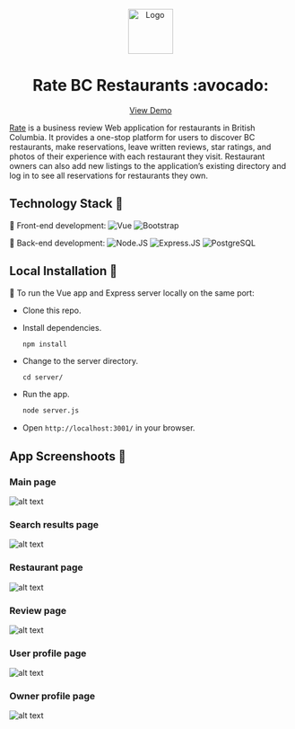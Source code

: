 <br />
<div align="center">
  <a href="https://github.com/meganm38/rate-bc-restaurants">
    <img src="https://github.com/meganm38/rate-bc-restaurants/blob/main/src/assets/logo.png?raw=true" alt="Logo" width="80" height="80">
  </a>

<h1 align="center">Rate BC Restaurants :avocado: </h1>

  <p align="center">
    <a href="https://rate-bc-restaurants.herokuapp.com/">View Demo</a>
  </p>
</div>

[Rate](https://rate-bc-restaurants.herokuapp.com/) is a business review Web application for restaurants in British Columbia. It provides a one-stop platform for users to discover BC restaurants, make reservations, leave written reviews, star ratings, and photos of their experience with each restaurant they visit. Restaurant owners can also add new listings to the application’s existing directory and log in to see all reservations for restaurants they own.

## Technology Stack :popcorn:		
:cheese: Front-end development: ![Vue](https://img.shields.io/badge/-Vue.js-pink?style=plastic&logo=vue.js)  ![Bootstrap](https://img.shields.io/badge/-Bootstrap-563D7C?style=plastic&logo=bootstrap)

:cheese: Back-end development:  ![Node.JS](https://img.shields.io/badge/-Node.JS-blue?style=plastic&logo=Node.js) ![Express.JS](https://img.shields.io/badge/-Express.JS-blueviolet?style=plastic&logo=Express.JS) ![PostgreSQL](https://img.shields.io/badge/-PostgreSQL-green?style=plastic&logo=postgresql)


## Local Installation :croissant:	
:cake: To run the Vue app and Express server locally on the same port:
  - Clone this repo.
  - Install dependencies.
    
    ```sh
    npm install
    ```
  - Change to the server directory.
   
    ```
    cd server/
    ```
  - Run the app.
   
    ```sh
    node server.js
    ```
  - Open `http://localhost:3001/` in your browser. 
 

## App Screenshoots :bagel:	
### Main page
![alt text](https://github.com/meganm38/rate-bc-restaurants/blob/main/App%20Screenshoots/MainPage.png)

### Search results page
![alt text](https://github.com/meganm38/rate-bc-restaurants/blob/main/App%20Screenshoots/SearchResults.png)

### Restaurant page
![alt text](https://github.com/meganm38/rate-bc-restaurants/blob/main/App%20Screenshoots/Restaurant.png)

### Review page
![alt text](https://github.com/meganm38/rate-bc-restaurants/blob/main/App%20Screenshoots/Review.png)

### User profile page
![alt text](https://github.com/meganm38/rate-bc-restaurants/blob/main/App%20Screenshoots/PersonalProfile.png)

### Owner profile page
![alt text](https://github.com/meganm38/rate-bc-restaurants/blob/main/App%20Screenshoots/OwnerProfile.png)
